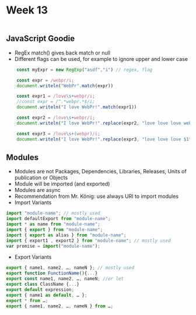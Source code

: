 # Week 13

```javascript
```

## JavaScript Goodie

* RegEx match() gives back match or null
* Different flags can be used, for example to ignore upper and lower case

```javascript
    const myExpr = new RegExp("asdf","i") // regex, flag

    const expr = /webpr/i;
    document.writeln("WebPr".match(expr))

    const expr1 = /love\s+webpr/i;
    //const expr = /^.*webpr.*$/i;
    document.writeln("I love WebPr!".match(expr1))

    const expr2 = /love\s+webpr/i;
    document.writeln("I love WebPr!".replace(expr2, "love love love webpr"))

    const expr3 = /love\s+(webpr)/i;
    document.writeln("I love WebPr!".replace(expr3, "love love love $1"))
```

## Modules

* Modules are not Packages, Dependencies, Libraries, Releases, Units of publication or Objects
* Module will be imported (and exported)
* Modules are async
* Recommendation from Mr. König: use always URI to import modules
* Import Variants

```javascript
import "module-name"; // mostly used
import defaultExport from "module-name";
import * as name from "module-name";
import { export } from "module-name";
import { export as alias } from "module-name";
import { export1 , export2 } from "module-name"; // mostly used
var promise = import("module-name");
```

* Export Variants

```javascript
export { name1, name2, …, nameN }; // mostly used
export function FunctionName(){...}
export const name1, name2, …, nameN; //or let
export class ClassName {...}
export default expression;
export { name1 as default, … };
export * from …;
export { name1, name2, …, nameN } from …;
```
